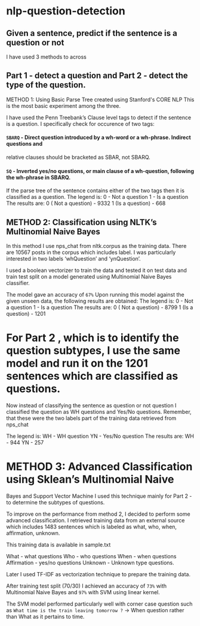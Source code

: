 # nlp-question-detection

## Given a sentence, predict if the sentence is a question or not

I have used 3 methods to across 

## Part 1 - detect a question and Part 2 - detect the type of the question.

METHOD 1: Using Basic Parse Tree created using Stanford's CORE NLP
This is the most basic experiment among the three.

I have used the Penn Treebank’s Clause level tags to detect if the sentence is a question.
I specifically check for occurence of two tags:

#### `SBARQ` - Direct question introduced by a wh-word or a wh-phrase. Indirect questions and
relative clauses should be bracketed as SBAR, not SBARQ.

#### `SQ` - Inverted yes/no questions, or main clause of a wh-question, following the wh-phrase in SBARQ.
If the parse tree of the sentence contains either of the two tags then it is classified as a
question.
The legend is:
0 - Not a question
1 - Is a question
The results are:
0 ( Not a question) - 9332
1 (Is a question) - 668

## METHOD 2: Classification using NLTK’s Multinomial Naive Bayes

In this method I use nps_chat from nltk.corpus as the training data.
There are 10567 posts in the corpus which includes label. I was particularly interested in two labels ‘whQuestion’ and ‘ynQuestion’.

I used a boolean vectorizer to train the data and tested it on test data and train test split on a model generated using Multinomial Naive Bayes classifier.

The model gave an accuracy of `67%`
Upon running this model against the given unseen data, the following results are obtained:
The legend is:
0 - Not a question
1 - Is a question
The results are:
0 ( Not a question) - 8799
1 (Is a question) - 1201

# For Part 2 , which is to identify the question subtypes, I use the same model and run it on the 1201 sentences which are classified as questions.

Now instead of classifying the sentence as question or not question I classified the question as WH
questions and Yes/No questions.
Remember, that these were the two labels part of the training data retrieved from nps_chat

The legend is:
WH - WH question
YN - Yes/No question
The results are:
WH - 944
YN - 257

# METHOD 3: Advanced Classification using Sklean’s Multinomial Naive
Bayes and Support Vector Machine
I used this technique mainly for Part 2 - to determine the subtypes of questions.

To improve on the performance from method 2, I decided to perform some advanced classification.
I retrieved training data from an external source which includes 1483 sentences which is labeled as what, who, when, affirmation, unknown.

This training data is available in sample.txt

What - what questions
Who - who questions
When - when questions
Affirmation - yes/no questions
Unknown - Unknown type questions.

Later I used TF-IDF as vectorization technique to prepare the training data.

After training test split (70/30) I achieved an accuracy of `73%` with Multinomial Naive Bayes and
`97%` with SVM using linear kernel.

The SVM model performed particularly well with corner case question such as 
`What time is the train leaving tomorrow ?` -> When question rather than What as it pertains to time.
